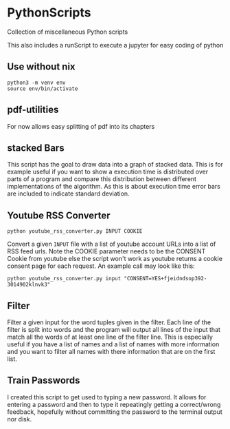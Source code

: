 # PythonScripts
Collection of miscellaneous Python scripts

This also includes a runScript to execute a jupyter for easy coding of python

## Use without nix
```
python3 -m venv env
source env/bin/activate
```

## pdf-utilities
For now allows easy splitting of pdf into its chapters

## stacked Bars
This script has the goal to draw data into a graph of stacked data. This is for example useful if you want to show a execution time is distributed over parts of a program and compare this distribution between different implementations of the algorithm. As this is about execution time error bars are included to indicate standard deviation.

## Youtube RSS Converter
```
python youtube_rss_converter.py INPUT COOKIE
```
Convert a given `INPUT` file with a list of youtube account URLs into a list of RSS feed urls. Note the COOKIE parameter needs to be the CONSENT Cookie from youtube else the script won't work as youtube returns a cookie consent page for each request. An example call may look like this:

```
python youtube_rss_converter.py input "CONSENT=YES+fjeidndsop392-3014902klnvk3"
```

## Filter
Filter a given input for the word tuples given in the filter. Each line of the filter is split into words and the program will output all lines of the input that match all the words of at least one line of the filter line. This is especially useful if you have a list of names and a list of names with more information and you want to filter all names with there information that are on the first list.

## Train Passwords
I created this script to get used to typing a new password. It allows for entering a password and then to type it repeatingly getting a correct/wrong feedback, hopefully without committing the password to the terminal output nor disk.
